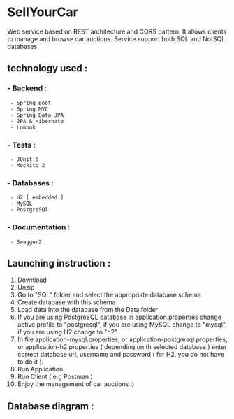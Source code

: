 # SellYourCar
Web service based on REST architecture and CQRS pattern. It allows clients to
manage and browse car auctions. Service support both SQL and NotSQL databases. 

## technology used :
 ### - Backend :
     - Spring Boot
     - Spring MVC
     - Spring Data JPA
     - JPA & Hibernate
     - Lombok
     
 ### - Tests : 
     - JUnit 5
     - Mockito 2
  
 ### - Databases : 
     - H2 [ embedded ]
     - MySQL
     - PostgreSQl
     
 ### - Documentation : 
     - Swagger2

 ## Launching instruction :

  1.  Download 
  2.  Unzip 
  3.  Go to "SQL" folder and select the appropriate database schema 
  4.  Create database with this schema 
  5.  Load data into the database from the Data folder 
  6.  If you are using PostgreSQL database in application.properties change active profile to 
      "postgresql", if you are using MySQL change to "mysql", if you are using H2 change to "h2"
  7.  In file application-mysql.properties, or application-postgresql.properties, or 
      application-h2.properties ( depending on th selected database ) enter correct database url,
      username and password ( for H2, you do not have to do it ). 
  8.  Run Application
  9.  Run Client ( e.g Postman ) 
  10. Enjoy the management of car auctions :)
  
  ## Database diagram :
